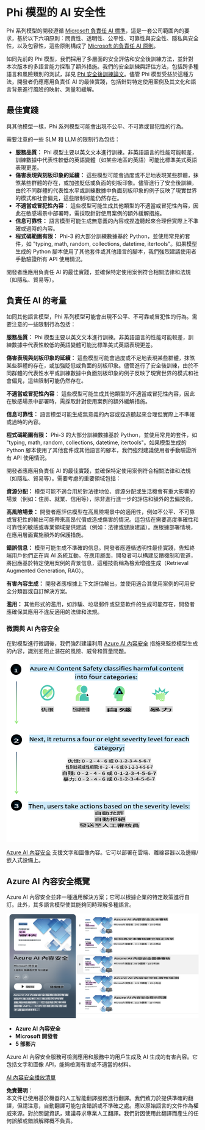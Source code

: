 # Phi 模型的 AI 安全性

Phi 系列模型的開發遵循 [Microsoft 負責任 AI 標準](https://query.prod.cms.rt.microsoft.com/cms/api/am/binary/RE5cmFl)，這是一套公司範圍內的要求，基於以下六項原則：問責性、透明性、公平性、可靠性與安全性、隱私與安全性，以及包容性，這些原則構成了 [Microsoft 的負責任 AI 原則](https://www.microsoft.com/ai/responsible-ai)。

如同先前的 Phi 模型，我們採用了多層面的安全評估和安全後訓練方法，並針對本次版本的多語言能力採取了額外措施。我們的安全訓練與評估方法，包括跨多種語言和風險類別的測試，詳見 [Phi 安全後訓練論文](https://arxiv.org/abs/2407.13833)。儘管 Phi 模型受益於這種方法，開發者仍應應用負責任 AI 的最佳實踐，包括針對特定使用案例及其文化和語言背景進行風險的映射、測量和緩解。

## 最佳實踐

與其他模型一樣，Phi 系列模型可能會出現不公平、不可靠或冒犯性的行為。

需要注意的一些 SLM 和 LLM 的限制行為包括：

- **服務品質：** Phi 模型主要以英文文本進行訓練。非英語語言的性能可能較差，訓練數據中代表性較低的英語變體（如某些地區的英語）可能比標準美式英語表現更差。
- **傷害表現與刻板印象的延續：** 這些模型可能會過度或不足地表現某些群體，抹煞某些群體的存在，或加強貶低或負面的刻板印象。儘管進行了安全後訓練，由於不同群體的代表性水平或訓練數據中負面刻板印象的例子反映了現實世界的模式和社會偏見，這些限制可能仍然存在。
- **不適當或冒犯性內容：** 這些模型可能生成其他類型的不適當或冒犯性內容，因此在敏感場景中部署時，需採取針對使用案例的額外緩解措施。
- **信息可靠性：** 語言模型可能生成無意義的內容或捏造聽起來合理但實際上不準確或過時的內容。
- **程式碼範圍有限：** Phi-3 的大部分訓練數據基於 Python，並使用常見的套件，如 "typing, math, random, collections, datetime, itertools"。如果模型生成的 Python 腳本使用了其他套件或其他語言的腳本，我們強烈建議使用者手動驗證所有 API 使用情況。

開發者應應用負責任 AI 的最佳實踐，並確保特定使用案例符合相關法律和法規（如隱私、貿易等）。

## 負責任 AI 的考量

如同其他語言模型，Phi 系列模型可能會出現不公平、不可靠或冒犯性的行為。需要注意的一些限制行為包括：

**服務品質：** Phi 模型主要以英文文本進行訓練。非英語語言的性能可能較差，訓練數據中代表性較低的英語變體可能比標準美式英語表現更差。

**傷害表現與刻板印象的延續：** 這些模型可能會過度或不足地表現某些群體，抹煞某些群體的存在，或加強貶低或負面的刻板印象。儘管進行了安全後訓練，由於不同群體的代表性水平或訓練數據中負面刻板印象的例子反映了現實世界的模式和社會偏見，這些限制可能仍然存在。

**不適當或冒犯性內容：** 這些模型可能生成其他類型的不適當或冒犯性內容，因此在敏感場景中部署時，需採取針對使用案例的額外緩解措施。

**信息可靠性：** 語言模型可能生成無意義的內容或捏造聽起來合理但實際上不準確或過時的內容。

**程式碼範圍有限：** Phi-3 的大部分訓練數據基於 Python，並使用常見的套件，如 "typing, math, random, collections, datetime, itertools"。如果模型生成的 Python 腳本使用了其他套件或其他語言的腳本，我們強烈建議使用者手動驗證所有 API 使用情況。

開發者應應用負責任 AI 的最佳實踐，並確保特定使用案例符合相關法律和法規（如隱私、貿易等）。需要考慮的重要領域包括：

**資源分配：** 模型可能不適合用於對法律地位、資源分配或生活機會有重大影響的場景（例如：住房、就業、信用等），除非進行進一步的評估和額外的去偏技術。

**高風險場景：** 開發者應評估模型在高風險場景中的適用性，例如不公平、不可靠或冒犯性的輸出可能帶來高昂代價或造成傷害的情況。這包括在需要高度準確性和可靠性的敏感或專業領域提供建議（例如：法律或健康建議）。應根據部署情境，在應用層面實施額外的保護措施。

**錯誤信息：** 模型可能生成不準確的信息。開發者應遵循透明性最佳實踐，告知終端用戶他們正在與 AI 系統互動。在應用層面，開發者可以構建反饋機制和管道，將回應基於特定使用案例的背景信息，這種技術稱為檢索增強生成（Retrieval Augmented Generation, RAG）。

**有害內容生成：** 開發者應根據上下文評估輸出，並使用適合其使用案例的可用安全分類器或自訂解決方案。

**濫用：** 其他形式的濫用，如詐騙、垃圾郵件或惡意軟件的生成可能存在，開發者應確保其應用不違反適用的法律和法規。

### 微調與 AI 內容安全

在對模型進行微調後，我們強烈建議利用 [Azure AI 內容安全](https://learn.microsoft.com/azure/ai-services/content-safety/overview) 措施來監控模型生成的內容，識別並阻止潛在的風險、威脅和質量問題。

![Phi3AISafety](../../../../../translated_images/01.phi3aisafety.b950fac78d0cda701abf8181b3cfdabf328f70d0d5c096d5ebf842a2db62615f.tw.png)

[Azure AI 內容安全](https://learn.microsoft.com/azure/ai-services/content-safety/overview) 支援文字和圖像內容。它可以部署在雲端、離線容器以及邊緣/嵌入式設備上。

## Azure AI 內容安全概覽

Azure AI 內容安全並非一種通用解決方案；它可以根據企業的特定政策進行自訂。此外，其多語言模型使其能夠同時理解多種語言。

![AIContentSafety](../../../../../translated_images/01.AIcontentsafety.da9a83e9538e688418877be04138e05621b0ab1222565ac2761e28677a59fdb4.tw.png)

- **Azure AI 內容安全**
- **Microsoft 開發者**
- **5 部影片**

Azure AI 內容安全服務可檢測應用和服務中的用戶生成及 AI 生成的有害內容。它包括文字和圖像 API，能夠檢測有害或不適當的材料。

[AI 內容安全播放清單](https://www.youtube.com/playlist?list=PLlrxD0HtieHjaQ9bJjyp1T7FeCbmVcPkQ)

**免責聲明**：  
本文件已使用基於機器的人工智能翻譯服務進行翻譯。我們致力於提供準確的翻譯，但請注意，自動翻譯可能包含錯誤或不準確之處。應以原始語言的文件作為權威來源。對於關鍵資訊，建議尋求專業人工翻譯。我們對因使用此翻譯而產生的任何誤解或錯誤解釋概不負責。